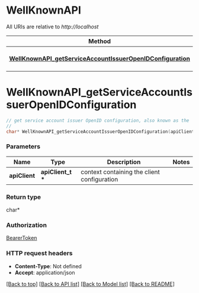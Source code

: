 # WellKnownAPI

All URIs are relative to *http://localhost*

Method | HTTP request | Description
------------- | ------------- | -------------
[**WellKnownAPI_getServiceAccountIssuerOpenIDConfiguration**](WellKnownAPI.md#WellKnownAPI_getServiceAccountIssuerOpenIDConfiguration) | **GET** /.well-known/openid-configuration | 


# **WellKnownAPI_getServiceAccountIssuerOpenIDConfiguration**
```c
// get service account issuer OpenID configuration, also known as the 'OIDC discovery doc'
//
char* WellKnownAPI_getServiceAccountIssuerOpenIDConfiguration(apiClient_t *apiClient);
```

### Parameters
Name | Type | Description  | Notes
------------- | ------------- | ------------- | -------------
**apiClient** | **apiClient_t \*** | context containing the client configuration |

### Return type

char*



### Authorization

[BearerToken](../README.md#BearerToken)

### HTTP request headers

 - **Content-Type**: Not defined
 - **Accept**: application/json

[[Back to top]](#) [[Back to API list]](../README.md#documentation-for-api-endpoints) [[Back to Model list]](../README.md#documentation-for-models) [[Back to README]](../README.md)

